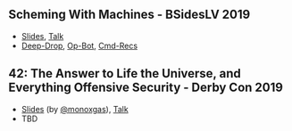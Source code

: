 ## Scheming With Machines - BSidesLV 2019

+ [Slides](https://github.com/moohax/Talks/blob/master/slides/Scheming_with_Machines_BSidesLV_19.pdf), [Talk](https://www.youtube.com/watch?v=XfT0Ju4vhvI&feature=youtu.be&t=19126)
+ [Deep-Drop](https://github.com/moohax/Deep-Drop), [Op-Bot](https://github.com/moohax/Op-Bot), [Cmd-Recs](https://github.com/moohax/Cmd-Recs)

## 42: The Answer to Life the Universe, and Everything Offensive Security - Derby Con 2019

+ [Slides](https://github.com/moohax/Talks/blob/master/slides/DerbyCon19_42.pdf) (by [@monoxgas](https://twitter.com/monoxgas)), [Talk](https://www.youtube.com/watch?v=CsvkYoxtexQ)
+ TBD 